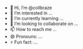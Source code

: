 - 👋 Hi, I’m @collbraze
- 👀 I’m interested in ...
- 🌱 I’m currently learning ...
- 💞️ I’m looking to collaborate on ...
- 📫 How to reach me ...
- 😄 Pronouns: ...
- ⚡ Fun fact: ...

<!---
collbraze/collbraze is a ✨ special ✨ repository because its `README.md` (this file) appears on your GitHub profile.
You can click the Preview link to take a look at your changes.
--->
